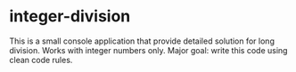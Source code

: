# integer-division
This is a small console application that provide detailed solution for long division.
Works with integer numbers only.
Major goal: write this code using clean code rules.
